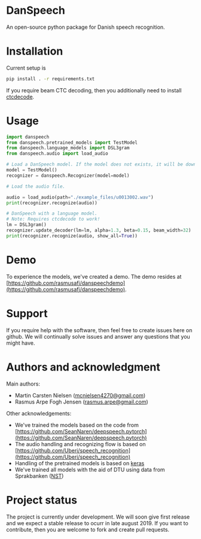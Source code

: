 # DanSpeech
An open-source python package for Danish speech recognition.


# Installation
Current setup is 

```bash
pip install . -r requirements.txt 
```

If you require beam CTC decoding, then you additionally need to
install [ctcdecode](https://github.com/parlance/ctcdecode).

# Usage

```python
import danspeech
from danspeech.pretrained_models import TestModel
from danspeech.language_models import DSL3gram
from danspeech.audio import load_audio

# Load a DanSpeech model. If the model does not exists, it will be downloaded. 
model = TestModel()
recognizer = danspeech.Recognizer(model=model)

# Load the audio file.

audio = load_audio(path="./example_files/u0013002.wav")
print(recognizer.recognize(audio))

# DanSpeech with a language model.
# Note: Requires ctcdecode to work! 
lm = DSL3gram()
recognizer.update_decoder(lm=lm, alpha=1.3, beta=0.15, beam_width=32)
print(recognizer.recognize(audio, show_all=True))
```

# Demo
To experience the models, we've created a demo. The demo resides at [https://github.com/rasmusafj/danspeechdemo](https://github.com/rasmusafj/danspeechdemo).

# Support
If you require help with the software, then feel free to create issues here on github. We will continually solve issues
and answer any questions that you might have. 


# Authors and acknowledgment
Main authors: 
* Martin Carsten Nielsen  ([mcnielsen4270@gmail.com](mcnielsen4270@gmail.com))
* Rasmus Arpe Fogh Jensen ([rasmus.arpe@gmail.com](rasmus.arpe@gmail.com))

Other acknowledgements:

* We've trained the models based on the code from [https://github.com/SeanNaren/deepspeech.pytorch](https://github.com/SeanNaren/deepspeech.pytorch)
* The audio handling and recognizing flow is based on [https://github.com/Uberi/speech_recognition](https://github.com/Uberi/speech_recognition)
* Handling of the pretrained models is based on [keras](https://github.com/keras-team/keras)
* We've trained all models with the aid of DTU using data from Sprakbanken ([NST](https://www.nb.no/sprakbanken/show?serial=oai%3Anb.no%3Asbr-19&lang=en))

# Project status
The project is currently under development. We will soon give first release and we expect a stable release to ocurr
in late august 2019. If you want to contribute, then you are welcome to fork and create pull requests. 